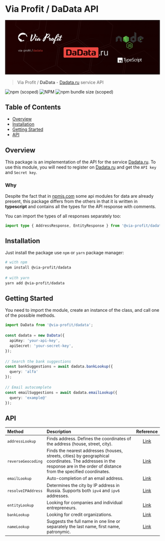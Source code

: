 # Via Profit / DaData API

![via-profit-cover](./assets/via-profit-cover.png)

> Via Profit / **DaData** - [Dadata.ru](https://dadata.ru) service API

![npm (scoped)](https://img.shields.io/npm/v/@via-profit/dadata?color=blue)
![NPM](https://img.shields.io/npm/l/@via-profit/dadata?color=blue)
![npm bundle size (scoped)](https://img.shields.io/bundlephobia/minzip/@via-profit/dadata?color=blue)

## Table of Contents
 
 - [Overview](#overview)
 - [Installation](#installation)
 - [Getting Started](#getting-started)
 - [API](#api)

## <a name="overview"></a> Overview

This package is an implementation of the API for the service [Dadata.ru](https://dadata.ru). To use this module, you will need to register on [Dadata.ru](https://dadata.ru) and get the `API key` and `Secret key`.

### Why

Despite the fact that in [npmjs.com](https://www.npmjs.com/search?q=dadata) some api modules for data are already present, this package differs from the others in that it is written in **typescript** and contains all the types for the API response with comments.

You can import the types of all responses separately too:

```ts
import type { AddressResponse, EntityResponse } from '@via-profit/dadata';
```

## <a name="installation"></a> Installation

Just install the package use `npm` or `yarn` package manager:

```bash
# with npm
npm install @via-profit/dadata

# with yarn
yarn add @via-profit/dadata
```


## <a name="getting-started"></a> Getting Started

You need to import the module, create an instance of the class, and call one of the possible methods.

```ts
import DaData from '@via-profit/dadata';

const dadata = new DaData({
  apiKey: 'your-api-key',
  apiSecret: 'your-secret-key',
});

// Search the bank suggestions
const bankSuggestions = await dadata.bankLookup({
  query: 'alfa'
});

// Email autocomplete
const emailSuggestions = await dadata.emailLookup({
  query: 'example@'
});
```


## <a name="api"></a> API

| Method | Description | Reference |
|:-------|:------------|:---------:|
|`addressLookup`|Finds address. Defines the coordinates of the address (house, street, city).|[Link](https://dadata.ru/api/suggest/address/)|
|`reverseGeocoding`|Finds the nearest addresses (houses, streets, cities) by geographical coordinates. The addresses in the response are in the order of distance from the specified coordinates.|[Link](https://dadata.ru/api/geolocate/)|
|`emailLookup`|Auto-completion of an email address.|[Link](https://dadata.ru/api/suggest/email/)|
|`resolveIPAddress`|Determines the city by IP address in Russia. Supports both `ipv4` and `ipv6` addresses.|[Link](https://dadata.ru/api/iplocate/)|
|`entityLookup`|Looking for companies and individual entrepreneurs.|[Link](https://dadata.ru/api/suggest/party/)|
|`bankLookup`|Looking for credit organizations.|[Link](https://dadata.ru/api/suggest/bank/)|
|`nameLookup`|Suggests the full name in one line or separately the last name, first name, patronymic.|[Link](https://dadata.ru/api/suggest/name/)|